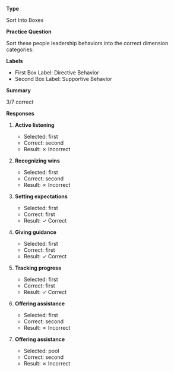 __Type__

Sort Into Boxes

__Practice Question__

Sort these people leadership behaviors into the correct dimension categories:

__Labels__

- First Box Label: Directive Behavior
- Second Box Label: Supportive Behavior

__Summary__

3/7 correct

__Responses__

1. **Active listening**
   - Selected: first
   - Correct: second
   - Result: ✗ Incorrect

2. **Recognizing wins**
   - Selected: first
   - Correct: second
   - Result: ✗ Incorrect

3. **Setting expectations**
   - Selected: first
   - Correct: first
   - Result: ✓ Correct

4. **Giving guidance**
   - Selected: first
   - Correct: first
   - Result: ✓ Correct

5. **Tracking progress**
   - Selected: first
   - Correct: first
   - Result: ✓ Correct

6. **Offering assistance**
   - Selected: first
   - Correct: second
   - Result: ✗ Incorrect

7. **Offering assistance**
   - Selected: pool
   - Correct: second
   - Result: ✗ Incorrect


